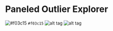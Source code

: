 # Paneled Outlier Explorer

![#f03c15](https://placehold.it/15/f03c15/000000?text=+) `#f03c15`
![alt tag](https://im2.ezgif.com/tmp/ezgif-2-c045d98543.png)
![alt tag](https://im2.ezgif.com/tmp/ezgif-2-f4346a6b2f.gif)
